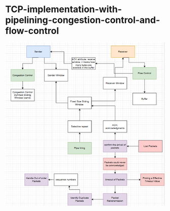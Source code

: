 # TCP-implementation-with-pipelining-congestion-control-and-flow-control

![alt text](Images/TCP_Diagram.png)
